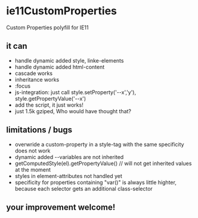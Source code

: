 # ie11CustomProperties
Custom Properties polyfill for IE11



## it can
- handle dynamic added style, linke-elements
- handle dynamic added html-content
- cascade works
- inheritance works
- :focus
- js-integration: just call style.setProperty('--x','y'), style.getPropertyValue('--x')
- add the script, it just works!
- just 1.5k gziped, Who would have thought that?

## limitations / bugs
- overwride a custom-property in a style-tag with the same specificity does not work
- dynamic added --variables are not inherited
- getComputedStyle(el).getPropertyValue() // will not get inherited values at the moment
- styles in element-attributes not handled yet
- specificity for properties containing "var()" is always little highter, because each selector gets an additional class-selector

## your improvement welcome!
